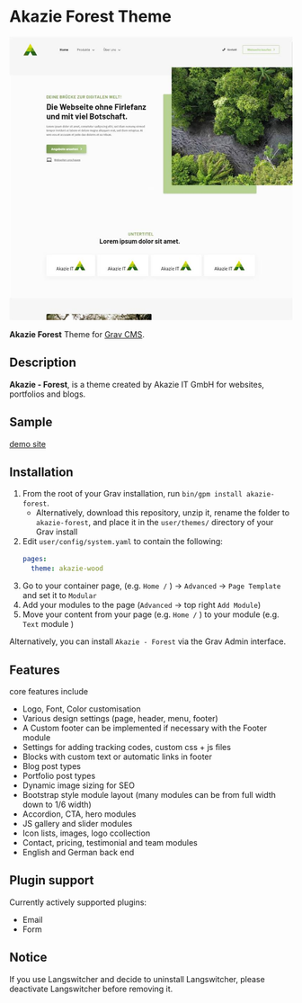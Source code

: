 # Akazie Forest Theme

![akazie-forest](https://github.com/AkazieIT/grav-theme-akazie-forest/blob/main/screenshot.jpg)

**Akazie Forest** Theme for [Grav CMS](http://github.com/getgrav/grav).  

## Description

**Akazie - Forest**, is a theme created by Akazie IT GmbH for websites, portfolios and blogs. 

## Sample

[demo site](https://demo.akazie.com/akazie-forest)

## Installation

1. From the root of your Grav installation, run `bin/gpm install akazie-forest`.
   - Alternatively, download this repository, unzip it, rename the folder to `akazie-forest`, and place it in the `user/themes/` directory of your Grav install
2. Edit `user/config/system.yaml` to contain the following:
	```yaml
    pages:
      theme: akazie-wood
	```
3. Go to your container page, (e.g. `Home /` ) -> `Advanced` -> `Page Template` and set it to `Modular`
4. Add your modules to the page (`Advanced` -> top right `Add Module`)
5. Move your content from your page (e.g. `Home /` ) to your module (e.g. `Text` module )

Alternatively, you can install `Akazie - Forest` via the Grav Admin interface.

## Features

core features include

* Logo, Font, Color customisation
* Various design settings (page, header, menu, footer)
* A Custom footer can be implemented if necessary with the Footer module
* Settings for adding tracking codes, custom css + js files
* Blocks with custom text or automatic links in footer
* Blog post types
* Portfolio post types
* Dynamic image sizing for SEO
* Bootstrap style module layout (many modules can be from full width down to 1/6 width)
* Accordion, CTA, hero modules
* JS gallery and slider modules
* Icon lists, images, logo ccollection
* Contact, pricing, testimonial and team modules
* English and German back end


## Plugin support

Currently actively supported plugins:
- Email
- Form



## Notice

If you use Langswitcher and decide to uninstall Langswitcher, please deactivate Langswitcher before removing it.
